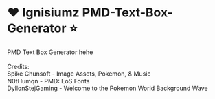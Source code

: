 # ❤️ Ignisiumz PMD-Text-Box-Generator ⭐
PMD Text Box Generator hehe
<br><br>
Credits: <br>
Spike Chunsoft - Image Assets, Pokemon, & Music <br>
N0tHumqn - PMD: EoS Fonts <br>
DyllonStejGaming - Welcome to the Pokemon World Background Wave
